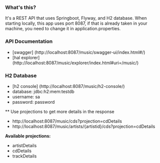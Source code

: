 ### What's this?
It's a REST API that uses Springboot, Flyway, and H2 database.
When starting locally, this app uses port 8087, if that is already taken in your machine, you need to change it in application.properties.





### API Documentation

* [swagger] (http://localhost:8087/music/swagger-ui/index.html#/)
* [hal explorer] (http://localhost:8087/music/explorer/index.html#uri=/music/)

### H2 Database
* [h2 console] (http://localhost:8087/music/h2-console/)
* database: jdbc:h2:mem:testdb
* username: sa
* password: password


** Use projections to get more details in the response
* http://localhost:8087/music/cds?projection=cdDetails
* http://localhost:8087/music/artists/{artistid}/cds?projection=cdDetails

__Available projections:__
* artistDetails
* cdDetails
* trackDetails


